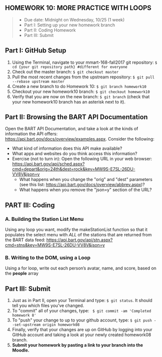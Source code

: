 ## HOMEWORK 10: MORE PRACTICE WITH LOOPS
> * Due date: Midnight on Wednesday, 10/25 (1 week)
> * Part I: Setting up your new homework branch
> * Part II: Coding Homework
> * Part III: Submit

## Part I: GitHub Setup
1. Using the Terminal, navigate to your mmart-168-fall2017 git repository: `$ cd {your git repository path} #different for everyone`
2. Check out the master branch: `$ git checkout master`
3. Pull the most recent changes from the upstream repository: `$ git pull --rebase upstream master`
4. Create a new branch to do Homework 10: `$ git branch homework10`
5. Checkout your new homework10 branch: `$ git checkout homework10`
6. Verify that you are now on the new branch: `$ git branch` (check that your new homework10 branch has an asterisk next to it).

## Part II: Browsing the BART API Documentation
Open the BART API Documentation, and take a look at the kinds of information the API
offers: https://api.bart.gov/docs/overview/examples.aspx. Consider the following:
* What kind of information does this API make available?
* What apps and websites do you think access this information?
* Exercise (not to turn in): Open the following URL in your web browser:
  https://api.bart.gov/api/sched.aspx?cmd=depart&orig=24th&dest=rock&key=MW9S-E7SL-26DU-VV8V&json=y
    * What happens when you change the "orig" and "dest" parameters (see this list: https://api.bart.gov/docs/overview/abbrev.aspx)?
    * What happens when you remove the "json=y" section of the URL?

## PART III: Coding

### A. Building the Station List Menu
Using any loop you want, modify the makeStationList function so that it populates the select menu with *ALL* of the stations that are returned from the BART data feed: https://api.bart.gov/api/stn.aspx?cmd=stns&key=MW9S-E7SL-26DU-VV8V&json=y

### B. Writing to the DOM, using a Loop
Using a for loop, write out each person’s avatar, name, and score, based on the **people** array


## Part III: Submit
1. Just as in Part II, open your Terminal and type: `$ git status`. It should tell you which files you've changed.
2. To "commit" all of your changes, type: ` $ git commit -am 'Completed homework 8'`
3. To "push" your change to up to your github account, type: `$ git push --set-upstream origin homework08`
4. Finally, verify that your changes are up on GitHub by logging into your GitHub account and taking a look at your newly created homework08 branch.
5. **Submit your homework by pasting a link to your branch into the Moodle.**
